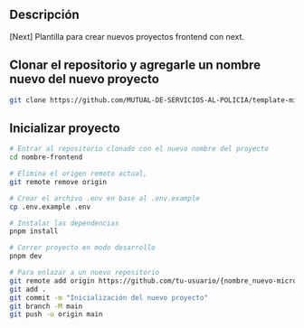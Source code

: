 ## Descripción

[Next] Plantilla para crear nuevos proyectos frontend con next.

## Clonar el repositorio y agregarle un nombre nuevo del nuevo proyecto

```bash
git clone https://github.com/MUTUAL-DE-SERVICIOS-AL-POLICIA/template-microservice.git nombre-frontend
```

## Inicializar proyecto

```bash
# Entrar al repositorio clonado con el nuevo nombre del proyecto
cd nombre-frontend

# Elimina el origen remoto actual,
git remote remove origin

# Crear el archivo .env en base al .env.example
cp .env.example .env

# Instalar las dependencias
pnpm install

# Correr proyecto en modo desarrollo
pnpm dev

# Para enlazar a un nuevo repositorio
git remote add origin https://github.com/tu-usuario/{nombre_nuevo-microservice}.git
git add .
git commit -m "Inicialización del nuevo proyecto"
git branch -M main
git push -u origin main
```